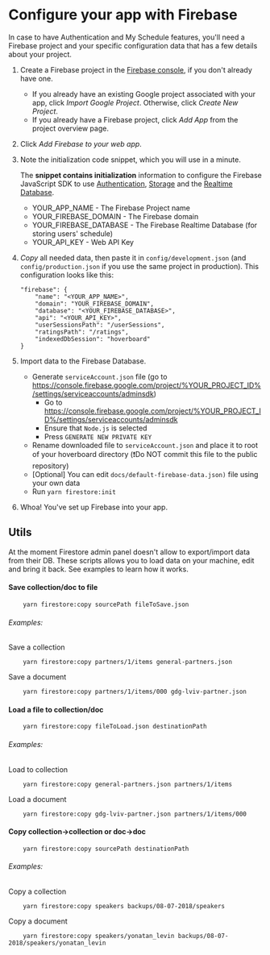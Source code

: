 # Configure your app with Firebase

In case to have Authentication and My Schedule features, you'll need a Firebase project and your specific configuration data that has a few details about your project.

1. Create a Firebase project in the [Firebase console](https://console.firebase.google.com/), if you don't already have one.

	- If you already have an existing Google project associated with your app, click *Import Google Project*. Otherwise, click *Create New Project*.
	- If you already have a Firebase project, click *Add App* from the project overview page.

2. Click *Add Firebase to your web app*.
3. Note the initialization code snippet, which you will use in a minute.

	The **snippet contains initialization** information to configure the Firebase JavaScript SDK to use [Authentication](https://firebase.google.com/docs/auth/), [Storage](https://firebase.google.com/docs/storage/) and the [Realtime Database](https://firebase.google.com/docs/database/). 

	- YOUR_APP_NAME - The Firebase Project name
	- YOUR_FIREBASE_DOMAIN - The Firebase domain
	- YOUR_FIREBASE_DATABASE - The Firebase Realtime Database (for storing users' schedule)
	- YOUR_API_KEY - Web API Key

4. *Copy* all needed data, then paste it in `config/development.json` (and `config/production.json` if you use the same project in production). This configuration looks like this:

	```
	"firebase": {
		"name": "<YOUR_APP_NAME>",
		"domain": "YOUR_FIREBASE_DOMAIN",
		"database": "<YOUR_FIREBASE_DATABASE>",
		"api": "<YOUR_API_KEY>",
		"userSessionsPath": "/userSessions",
		"ratingsPath": "/ratings",
		"indexedDbSession": "hoverboard"
	}
	```
	
5. Import data to the Firebase Database.
	- Generate `serviceAccount.json` file (go to https://console.firebase.google.com/project/%YOUR_PROJECT_ID%/settings/serviceaccounts/adminsdk)
		- Go to https://console.firebase.google.com/project/%YOUR_PROJECT_ID%/settings/serviceaccounts/adminsdk
		- Ensure that `Node.js` is selected
		- Press `GENERATE NEW PRIVATE KEY`
	- Rename downloaded file to `serviceAccount.json` and place it to root of your hoverboard directory (❗Do NOT commit this file to the public repository)
	- [Optional] You can edit `docs/default-firebase-data.json)` file using your own data
	- Run `yarn firestore:init`

6. Whoa! You've set up Firebase into your app.

## Utils
At the moment Firestore admin panel doesn't allow to export/import data from their DB.
These scripts allows you to load data on your machine, edit and bring it back. 
See examples to learn how it works.

#### Save collection/doc to file
```console
    yarn firestore:copy sourcePath fileToSave.json
```
###### Examples:
Save a collection
```console
    yarn firestore:copy partners/1/items general-partners.json
```
Save a document
```console
    yarn firestore:copy partners/1/items/000 gdg-lviv-partner.json
```

#### Load a file to collection/doc 
```console
    yarn firestore:copy fileToLoad.json destinationPath
```
###### Examples:
Load to collection
```console
    yarn firestore:copy general-partners.json partners/1/items
```
Load a document
```console
    yarn firestore:copy gdg-lviv-partner.json partners/1/items/000
```

#### Copy collection->collection or doc->doc
```console
    yarn firestore:copy sourcePath destinationPath
```
###### Examples:
Copy a collection
```console
    yarn firestore:copy speakers backups/08-07-2018/speakers
```
Copy a document
```console
    yarn firestore:copy speakers/yonatan_levin backups/08-07-2018/speakers/yonatan_levin
```
